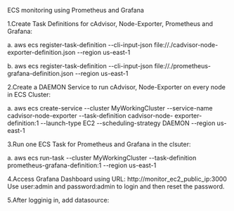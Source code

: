 ECS monitoring using Prometheus and Grafana

1.Create Task Definitions for cAdvisor, Node-Exporter, Prometheus and Grafana:

 a. aws ecs register-task-definition --cli-input-json file://./cadvisor-node-exporter-definition.json --region us-east-1       
 
 b. aws ecs register-task-definition --cli-input-json file://./prometheus-grafana-definition.json --region us-east-1

2.Create a DAEMON Service to run cAdvisor, Node-Exporter on every node in ECS Cluster:

 a.  aws ecs create-service --cluster MyWorkingCluster --service-name cadvisor-node-exporter --task-definition cadvisor-node- 
     exporter-definition:1 --launch-type EC2 --scheduling-strategy DAEMON --region us-east-1

3.Run one ECS Task for Prometheus and Grafana in the clsuter:

 a. aws ecs run-task --cluster MyWorkingCluster --task-definition prometheus-grafana-definition:1  --region us-east-1

4.Access Grafana Dashboard using URL: http://monitor_ec2_public_ip:3000 Use user:admin and password:admin to login and then 
  reset the password.


5.After logginig in, add datasource:

